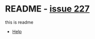 # README -  [issue 227](https://github.com/bsorrentino/maven-confluence-plugin/issues/227)

this is readme

* [Help](help/HELP.md)